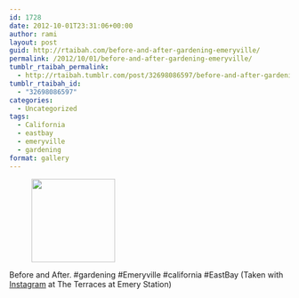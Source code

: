 ```yaml
---
id: 1728
date: 2012-10-01T23:31:06+00:00
author: rami
layout: post
guid: http://rtaibah.com/before-and-after-gardening-emeryville/
permalink: /2012/10/01/before-and-after-gardening-emeryville/
tumblr_rtaibah_permalink:
  - http://rtaibah.tumblr.com/post/32698086597/before-and-after-gardening-emeryville
tumblr_rtaibah_id:
  - "32698086597"
categories:
  - Uncategorized
tags:
  - California
  - eastbay
  - emeryville
  - gardening
format: gallery
---
```

<div id='gallery-102' class='gallery galleryid-1728 gallery-columns-3 gallery-size-thumbnail'>
  <figure class='gallery-item'> 
  
  <div class='gallery-icon landscape'>
    <a href='http://139.59.20.41/2012/10/01/before-and-after-gardening-emeryville/attachment/1729/'><img width="150" height="150" src="http://139.59.20.41/wp-content/uploads/2012/10/tumblr_mb8mnupzvg1qb4qlko1_1280-150x150.jpg" class="attachment-thumbnail size-thumbnail" alt="" srcset="http://139.59.20.41/wp-content/uploads/2012/10/tumblr_mb8mnupzvg1qb4qlko1_1280-150x150.jpg 150w, http://139.59.20.41/wp-content/uploads/2012/10/tumblr_mb8mnupzvg1qb4qlko1_1280-300x300.jpg 300w, http://139.59.20.41/wp-content/uploads/2012/10/tumblr_mb8mnupzvg1qb4qlko1_1280-100x100.jpg 100w, http://139.59.20.41/wp-content/uploads/2012/10/tumblr_mb8mnupzvg1qb4qlko1_1280.jpg 612w" sizes="100vw" /></a>
  </div></figure>
</div>

Before and After. #gardening #Emeryville #california #EastBay (Taken with [Instagram](http://instagram.com) at The Terraces at Emery Station)